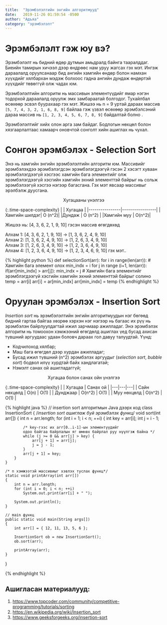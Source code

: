 ```yaml
---
title:  "Эрэмбэлэлтийн энгийн алгоритмууд"
date:   2019-11-26 01:59:54 -0500
author: "Адъяа"
category: "эрэмбэлэлт"
---
```

# **Эрэмбэлэлт гэж юу вэ?**

Эрэмбэлэлт нь бидний өдөр дутмын амьдралд байнга тааралддаг. Биеийн тамирын хичээл дээр өндрөөс нам уруу жагсах гэх мэт. Ингэж дараалалд оруулсанаар бид ангийн хамгийн өндөр болон намхан хүүхдийг хялбархан мэдэж болхоос гадна ангийн дундаж өндөртэй хүүхдийг төвөггүй олж чадах юм.

Эрэмбэлэлтийн алгоритм нь массивын элементүүдийг ямар нэгэн тодорхой дараалалд оруулж эмх замбараатай болгодог. Тухайлбал өсөхөөр эсвэл буурахаар гэх мэт. Жишээ нь n = 9  уртай дараах массив  `[5, 7, 4, 3, 2, 1, 6, 8, 9]` байлаа гэж үзвэл өсөхөөр эрэмбэлсэний дараа массив нь `[1, 2, 3, 4, 5, 6, 7, 8, 9]` байдалтай болно . 

Эрэмбэлэлтийг хийх олон арга зам байдаг. Бодлогын нөхцөл болон хязгаарлалтаас хамаарч оновчтой сонголт хийн ашиглах нь чухал. 

# **Сонгон эрэмбэлэх - Selection Sort**

Энэ нь хамгийн энгийн эрэмбэлэлтийн алгоритм юм. Массивийг эрэмбэлэхдээ эрэмбэлэгдсэн эрэмбэлэгдээгүй гэсэн 2 хэсэгт хуваан эрэмбэлэгдээгүй хэсгээс хамгийн бага элементийг олж эрэмбэлэгдээгүй хэсгийн хамгийн эхний элементтэй байрыг нь сольж эрэмбэлээгүй хэсгээ нэгээр багасгана. Гэх мэт явсаар массивыг эрэлбэлж дуусгана. 

<center class="table-title">Хугацааны үнэлгээ</center>

{:.time-space-complexity}
|                | Хугацаа         |
|----------------|-----------------|
|Хамгийн шилдэг| O (n^2)|
|Дундаж | O (n^2) |
|Хамгийн муу | O(n^2)|

Жишээ нь: [4, 3, 6, 2, 1, 9, 10] гэсэн массив өгөгдөхөд

Алхам 1: [4, 3, 6, 2, 1, 9, 10] -> [1, 3, 6, 2, 4, 9, 10]\
Алхам 2: [1, 3, 6, 2, 4, 9, 10] -> [1, 2, 6, 3, 4, 9, 10]\
Алхам 3: [1, 2, 6, 3, 4, 9, 10] -> [1, 2, 3, 6, 4, 9, 10]\
Алхам 4: [1, 2, 3, 6, 4, 9, 10] -> [1, 2, 3, 4, 6, 9, 10] гэх мэт.. 


{% highlight python %}
def selectionSort(arr): 
    for i in range(len(arr)):
        # Хамгийн бага элемент олох
    	min_indx = i
    	for j in range (i+1, len(arr)):
    		if(arr[min_indx] > arr[j]):
    			min_indx = j
        # Хамгийн бага элементийг эрэмблэгдээгүй хэсгийн хамгийн эхний элементтэй байрыг солино
    	temp = arr[i]
    	arr[i] = ar[min_indx]
    	arr[min_indx] = temp
{% endhighlight %}

# **Оруулан эрэмбэлэх - Insertion Sort**
*Insertion sort* нь эрэмбэлэлтийн энгийн алгоритмуудын нэг бөгөөд бидний гартаа байгаа хөзрөө хэрхэн нэг нэгээр нь багаас их рүү нь эрэмбэлэн байрлуулдагтай ижил зарчмаар ажилладаг. Энэ эрэмбэлэх алгоритм нь томоохон хэмжээний өгөгдөлд ашиглах үед бусад ахисан түвшний аргуудаас удаан боловч дараах гол давуу талуудтай. Үүнд:

- Кодчилоход хялбар;
- Маш бага өгөгдөл дээр хурдан ажилладаг;
- Бусад ижил түвшний (n^2) эрэмбэлэх аргуудыг (*selection sort*, *bubble sort*) бодвол илүү хурдтай байх хандлагатай;
- Нэмэлт санах ой ашигладаггүй;

<center class="table-title">Хугацаа болон санах ойн үнэлгээ</center>

{:.time-space-complexity}
|                | Хугацаа         | Санах ой         |
|---|---|---|
| Сайн нөхцөлд  | O(n)  |  O(1) |
| Дунджаар | O(n^2)  | O(1) |
| Муу нөхцөлд  |  O(n^2) |  O(1) |

{% highlight java %}
// insertion sort алгоритмын Java дээрх код 
class InsertionSort { 
    /*insertion sort ашиглаж буй эрэмбэлэх функц*/
    void sort(int arr[]) 
    { 
        int n = arr.length; 
        for (int i = 1; i < n; ++i) { 
            int key = arr[i]; 
            int j = i - 1; 
  
            /* key-гээс их arr[0..i-1]-ын элементүүдийг 
            одоо байгаа байрлалын яг өмнөх байрлал руу нүүлгэж байна */
            while (j >= 0 && arr[j] > key) { 
                arr[j + 1] = arr[j]; 
                j = j - 1; 
            } 
            arr[j + 1] = key; 
        } 
    } 
  
    /* n хэмжээтэй массивиыг хэвлэх туслах функц*/
    static void printArray(int arr[]) 
    { 
        int n = arr.length; 
        for (int i = 0; i < n; ++i) 
            System.out.print(arr[i] + " "); 
  
        System.out.println(); 
    } 
  
    // main функц
    public static void main(String args[]) 
    { 
        int arr[] = { 12, 11, 13, 5, 6 }; 
  
        InsertionSort ob = new InsertionSort(); 
        ob.sort(arr); 
  
        printArray(arr); 
    } 
}

{% endhighlight %}


## **Ашигласан материалууд:**
1. https://www.topcoder.com/community/competitive-programming/tutorials/sorting
2. https://en.wikipedia.org/wiki/Insertion_sort
3. https://www.geeksforgeeks.org/insertion-sort
